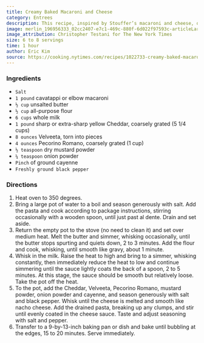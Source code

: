```yaml
---
title: Creamy Baked Macaroni and Cheese
category: Entrees
description: This recipe, inspired by Stouffer’s macaroni and cheese, delivers the best of all worlds. Creamy, saucy comfort, with a consistency that’s slightly more set than a stovetop version, thanks to a final bake in the oven. It stays voluptuous and molten as a result of a higher ratio of sauce to noodles, which are cooked completely so they don’t soak up as much liquid. The Velveeta is necessary here, as it has sodium citrate, which prevents the sauce from separating in the oven. Elbow macaroni works fine, but cavatappi is an especially fun shape to eat with its telephone-cord bounciness.
image: merlin_196956333_02cc2407-e7c1-469c-880f-6d022f97593c-articleLarge.jpg
image_attribution: Christopher Testani for The New York Times
size: 6 to 8 servings
time: 1 hour
author: Eric Kim
source: https://cooking.nytimes.com/recipes/1022733-creamy-baked-macaroni-and-cheeseundefined
---
```


### Ingredients

* `Salt`
* `1 pound` cavatappi or elbow macaroni
* `½ cup` unsalted butter
* `½ cup` all-purpose flour
* `6 cups` whole milk
* `1 pound` sharp or extra-sharp yellow Cheddar, coarsely grated (5 1/4 cups)
* `8 ounces` Velveeta, torn into pieces
* `4 ounces` Pecorino Romano, coarsely grated (1 cup)
* `½ teaspoon` dry mustard powder
* `¼ teaspoon` onion powder
* `Pinch` of ground cayenne
* `Freshly ground black pepper`

### Directions

1. Heat oven to 350 degrees.
2. Bring a large pot of water to a boil and season generously with salt. Add the pasta and cook according to package instructions, stirring occasionally with a wooden spoon, until just past al dente. Drain and set aside.
3. Return the empty pot to the stove (no need to clean it) and set over medium heat. Melt the butter and simmer, whisking occasionally, until the butter stops spurting and quiets down, 2 to 3 minutes. Add the flour and cook, whisking, until smooth like gravy, about 1 minute.
4. Whisk in the milk. Raise the heat to high and bring to a simmer, whisking constantly, then immediately reduce the heat to low and continue simmering until the sauce lightly coats the back of a spoon, 2 to 5 minutes. At this stage, the sauce should be smooth but relatively loose. Take the pot off the heat.
5. To the pot, add the Cheddar, Velveeta, Pecorino Romano, mustard powder, onion powder and cayenne, and season generously with salt and black pepper. Whisk until the cheese is melted and smooth like nacho cheese. Add the drained pasta, breaking up any clumps, and stir until evenly coated in the cheese sauce. Taste and adjust seasoning with salt and pepper.
6. Transfer to a 9-by-13-inch baking pan or dish and bake until bubbling at the edges, 15 to 20 minutes. Serve immediately.